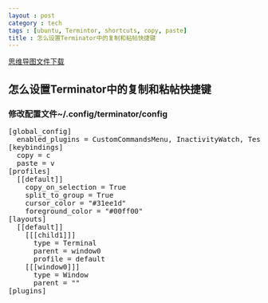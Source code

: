```yaml
---
layout : post
category : tech
tags : [ubuntu, Termintor, shortcuts, copy, paste]
title : 怎么设置Terminator中的复制和粘帖快捷键
---
```

[思维导图文件下载](https://docs.google.com/file/d/0B1DrsqrLRzeIenhmbGo4aHVCbDg/edit?usp=sharing)

## 怎么设置Terminator中的复制和粘帖快捷键


### 修改配置文件~/.config/terminator/config
<pre>
[global_config]
  enabled_plugins = CustomCommandsMenu, InactivityWatch, TestPlugin, ActivityWatch, TerminalShot, APTURLHandler, LaunchpadCodeURLHandler, MavenPluginURLHandler, LaunchpadBugURLHandler
[keybindings]
  copy = <Ctrl><Shift>c
  paste = <Ctrl>v
[profiles]
  [[default]]
    copy_on_selection = True
    split_to_group = True
    cursor_color = "#31ee1d"
    foreground_color = "#00ff00"
[layouts]
  [[default]]
    [[[child1]]]
      type = Terminal
      parent = window0
      profile = default
    [[[window0]]]
      type = Window
      parent = ""
[plugins]
</pre>